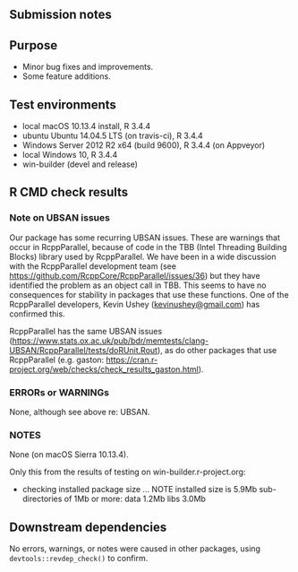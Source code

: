 ## Submission notes


## Purpose

- Minor bug fixes and improvements.
- Some feature additions.

## Test environments

* local macOS 10.13.4 install, R 3.4.4
* ubuntu Ubuntu 14.04.5 LTS (on travis-ci), R 3.4.4
* Windows Server 2012 R2 x64 (build 9600), R 3.4.4 (on Appveyor)
* local Windows 10, R 3.4.4
* win-builder (devel and release)

## R CMD check results

### Note on UBSAN issues

Our package has some recurring UBSAN issues.  These are warnings that occur in RcppParallel, because of code in the TBB (Intel Threading Building Blocks) library used by RcppParallel.  We have been in a wide discussion with the RcppParallel development team (see https://github.com/RcppCore/RcppParallel/issues/36) but they have identified the problem as an object call in TBB.  This seems to have no consequences for stability in packages that use these functions.  One of the RcppParallel developers, Kevin Ushey (kevinushey@gmail.com) has confirmed this.

RcppParallel has the same UBSAN issues (https://www.stats.ox.ac.uk/pub/bdr/memtests/clang-UBSAN/RcppParallel/tests/doRUnit.Rout), as do other packages that use RcppParallel (e.g. gaston: https://cran.r-project.org/web/checks/check_results_gaston.html).

### ERRORs or WARNINGs

None, although see above re: UBSAN.

### NOTES

None (on macOS Sierra 10.13.4).

Only this from the results of testing on win-builder.r-project.org:

* checking installed package size ... NOTE
  installed size is  5.9Mb
  sub-directories of 1Mb or more:
    data   1.2Mb
    libs   3.0Mb

## Downstream dependencies

No errors, warnings, or notes were caused in other packages, using `devtools::revdep_check()` to confirm.
